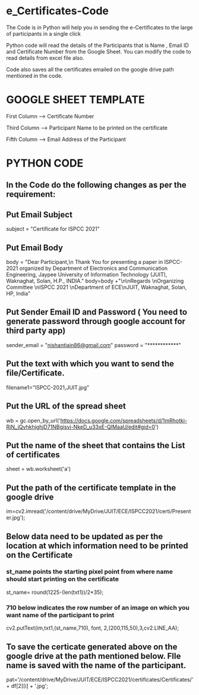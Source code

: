 # e_Certificates-Code
The Code is in Python will help you in sending the e-Certificates to the large of participants in a single click

Python code will read the details of the Participants that is Name , Email ID and Certificate Number from the Google Sheet. You can modify the code to read details from excel file also.

Code also saves all the certificates emailed on the google drive path mentioned in the code.

# GOOGLE SHEET TEMPLATE 
First Column --> Certificate Number

Third Column --> Participant Name to be printed on the certificate

Fifth Column --> Email Address of the Participant

# PYTHON CODE 
## In the Code do the following changes as per the requirement:

## Put Email Subject
subject = "Certificate for  ISPCC 2021" 

## Put Email Body
body = "Dear Participant,\n        Thank You for presenting a paper in ISPCC-2021 organized by Department of Electronics and Communication Engineering, Jaypee University of Information Technology (JUIT), Waknaghat, Solan, H.P., INDIA."
body=body +"\n\nRegards \nOrganizing Committee \nISPCC 2021 \nDepartment of ECE\nJUIT, Waknaghat, Solan, HP, India"

## Put Sender Email ID and Password ( You need to generate password through google account for third party app)
sender_email = "nishantjain86@gmail.com"
password = "************" 

## Put the text with which you want to send the file/Certificate.
filename1="ISPCC-2021,JUIT.jpg"

## Put the URL of the spread sheet 
wb = gc.open_by_url('https://docs.google.com/spreadsheets/d/1mRhotki-RiN_jQvhkhjghjD71NBgisvj-NkeD_u33xE-QIMaaU/edit#gid=0') 

## Put the name of the sheet that contains the List of certificates 
sheet = wb.worksheet('a')

## Put the path of the certificate template in the google drive
im=cv2.imread('/content/drive/MyDrive/JUIT/ECE/ISPCC2021/certi/Presenter.jpg');

## Below data need to be updated as per the location at which information need to be printed on the Certificate
### st_name points the starting pixel point from where name should start printing on the certificate
  st_name= round(1225-(len(txt1))/2*35);

### 710 below indicates the row number of an image on which you want name of the participant to print
  cv2.putText(im,txt1,(st_name,710), font, 2,(200,115,50),3,cv2.LINE_AA);

## To save the certicate generated above on the google drive at the path mentioned below. FIle name is saved with the name of the participant.
  pat='/content/drive/MyDrive/JUIT/ECE/ISPCC2021/certificates/Certificates/'+ df[2][i] + '.jpg';
  
 


